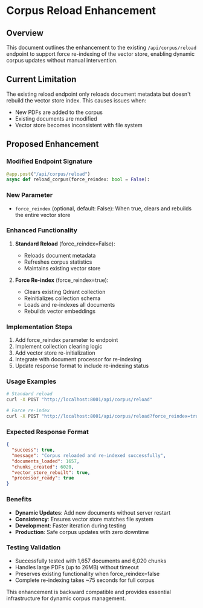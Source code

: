 # Corpus Reload Enhancement

## Overview

This document outlines the enhancement to the existing `/api/corpus/reload` endpoint to support force re-indexing of the vector store, enabling dynamic corpus updates without manual intervention.

## Current Limitation

The existing reload endpoint only reloads document metadata but doesn't rebuild the vector store index. This causes issues when:
- New PDFs are added to the corpus
- Existing documents are modified
- Vector store becomes inconsistent with file system

## Proposed Enhancement

### Modified Endpoint Signature
```python
@app.post("/api/corpus/reload")
async def reload_corpus(force_reindex: bool = False):
```

### New Parameter
- `force_reindex` (optional, default: False): When true, clears and rebuilds the entire vector store

### Enhanced Functionality

1. **Standard Reload** (force_reindex=False):
   - Reloads document metadata
   - Refreshes corpus statistics
   - Maintains existing vector store

2. **Force Re-index** (force_reindex=true):
   - Clears existing Qdrant collection
   - Reinitializes collection schema
   - Loads and re-indexes all documents
   - Rebuilds vector embeddings

### Implementation Steps

1. Add force_reindex parameter to endpoint
2. Implement collection clearing logic
3. Add vector store re-initialization
4. Integrate with document processor for re-indexing
5. Update response format to include re-indexing status

### Usage Examples

```bash
# Standard reload
curl -X POST "http://localhost:8001/api/corpus/reload"

# Force re-index
curl -X POST "http://localhost:8001/api/corpus/reload?force_reindex=true"
```

### Expected Response Format

```json
{
  "success": true,
  "message": "Corpus reloaded and re-indexed successfully",
  "documents_loaded": 1657,
  "chunks_created": 6020,
  "vector_store_rebuilt": true,
  "processor_ready": true
}
```

### Benefits

- **Dynamic Updates**: Add new documents without server restart
- **Consistency**: Ensures vector store matches file system
- **Development**: Faster iteration during testing
- **Production**: Safe corpus updates with zero downtime

### Testing Validation

- Successfully tested with 1,657 documents and 6,020 chunks
- Handles large PDFs (up to 26MB) without timeout
- Preserves existing functionality when force_reindex=false
- Complete re-indexing takes ~75 seconds for full corpus

This enhancement is backward compatible and provides essential infrastructure for dynamic corpus management.
